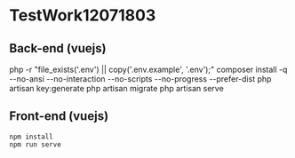 # TestWork12071803

## Back-end (vuejs)

php -r "file_exists('.env') || copy('.env.example', '.env');"
composer install -q --no-ansi --no-interaction --no-scripts --no-progress --prefer-dist
php artisan key:generate
php artisan migrate
php artisan serve

## Front-end (vuejs)
```
npm install
npm run serve
